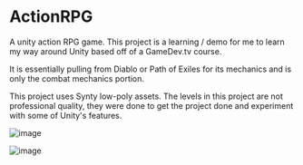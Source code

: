 # ActionRPG
 A unity action RPG game.  This project is a learning / demo for me to learn my way around Unity based off of a GameDev.tv course.

It is essentially pulling from Diablo or Path of Exiles for its mechanics and is only the combat mechanics portion.

This project uses Synty low-poly assets.  The levels in this project are not professional quality, they were done to get the project done and experiment with some of Unity's
features.

![image](https://user-images.githubusercontent.com/22969512/126520039-d663a053-ebdf-44f4-b5e8-89963ff18ab9.png)

![image](https://user-images.githubusercontent.com/22969512/126520305-85b9be14-720f-4b84-a07a-0f7573a5306b.png)

